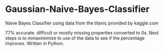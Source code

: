 # Gaussian-Naive-Bayes-Classifier
Naive Bayes Classifier using data from the titanic provided by kaggle.com

77% accurate.
difficult or mostly missing properties converted to 0s.
Next steps is to mmaximimize to use of the data to see if the percentage improves.
Written in Python.

